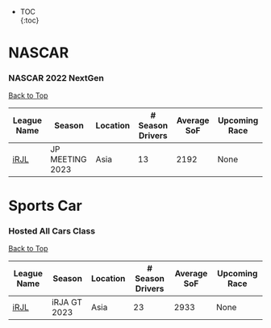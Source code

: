 * TOC  
{:toc}

# NASCAR

### NASCAR 2022 NextGen

[Back to Top](#)  

|                                  League Name                                 |     Season    |Location|# Season Drivers|Average SoF|Upcoming Race|
|------------------------------------------------------------------------------|---------------|--------|----------------|-----------|-------------|
|[iRJL](https://members.iracing.com/membersite/member/LeagueView.do?league=114)|JP MEETING 2023|  Asia  |       13       |    2192   |     None    |

# Sports Car

### Hosted All Cars Class

[Back to Top](#)  

|                                  League Name                                 |   Season   |Location|# Season Drivers|Average SoF|Upcoming Race|
|------------------------------------------------------------------------------|------------|--------|----------------|-----------|-------------|
|[iRJL](https://members.iracing.com/membersite/member/LeagueView.do?league=114)|iRJA GT 2023|  Asia  |       23       |    2933   |     None    |

